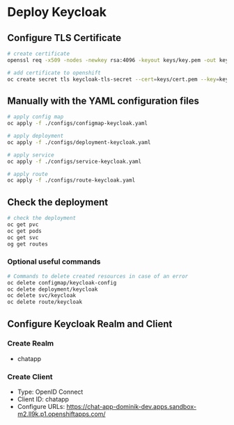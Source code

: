 # Deploy Keycloak

## Configure TLS Certificate

```bash
# create certificate
openssl req -x509 -nodes -newkey rsa:4096 -keyout keys/key.pem -out keys/cert.pem -days 365

# add certificate to openshift
oc create secret tls keycloak-tls-secret --cert=keys/cert.pem --key=keys/key.pem
```

## Manually with the YAML configuration files

```bash
# apply config map
oc apply -f ./configs/configmap-keycloak.yaml

# apply deployment
oc apply -f ./configs/deployment-keycloak.yaml

# apply service
oc apply -f ./configs/service-keycloak.yaml

# apply route
oc apply -f ./configs/route-keycloak.yaml
```

## Check the deployment

```bash
# check the deployment
oc get pvc
oc get pods
oc get svc
og get routes
```

### Optional useful commands

```bash
# Commands to delete created resources in case of an error
oc delete configmap/keycloak-config
oc delete deployment/keycloak
oc delete svc/keycloak
oc delete route/keycloak
```

## Configure Keycloak Realm and Client

### Create Realm

* chatapp

### Create Client

* Type: OpenID Connect
* Client ID: chatapp
* Configure URLs: https://chat-app-dominik-dev.apps.sandbox-m2.ll9k.p1.openshiftapps.com/

